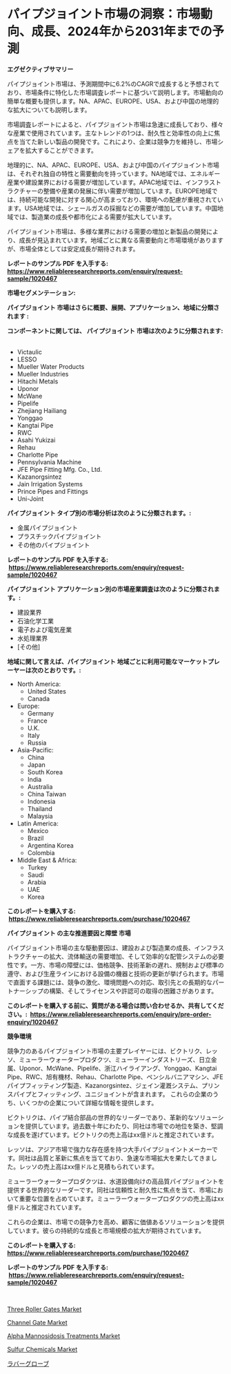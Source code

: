 <p><h1>パイプジョイント市場の洞察：市場動向、成長、2024年から2031年までの予測</h1></p><p><strong>エグゼクティブサマリー</strong></p>
<p><p>パイプジョイント市場は、予測期間中に6.2%のCAGRで成長すると予想されており、市場条件に特化した市場調査レポートに基づいて説明します。市場動向の簡単な概要も提供します。NA、APAC、EUROPE、USA、および中国の地理的な拡大についても説明します。</p><p>市場調査レポートによると、パイプジョイント市場は急速に成長しており、様々な産業で使用されています。主なトレンドの1つは、耐久性と効率性の向上に焦点を当てた新しい製品の開発です。これにより、企業は競争力を維持し、市場シェアを拡大することができます。</p><p>地理的に、NA、APAC、EUROPE、USA、および中国のパイプジョイント市場は、それぞれ独自の特性と需要動向を持っています。NA地域では、エネルギー産業や建設業界における需要が増加しています。APAC地域では、インフラストラクチャーの整備や産業の発展に伴い需要が増加しています。EUROPE地域では、持続可能な開発に対する関心が高まっており、環境への配慮が重視されています。USA地域では、シェールガスの採掘などの需要が増加しています。中国地域では、製造業の成長や都市化による需要が拡大しています。</p><p>パイプジョイント市場は、多様な業界における需要の増加と新製品の開発により、成長が見込まれています。地域ごとに異なる需要動向と市場環境がありますが、市場全体としては安定成長が期待されます。</p></p>
<p><strong>レポートのサンプル PDF を入手する: <a href="https://www.reliableresearchreports.com/enquiry/request-sample/1020467">https://www.reliableresearchreports.com/enquiry/request-sample/1020467</a></strong></p>
<p><strong>市場セグメンテーション:</strong></p>
<p><strong> パイプジョイント 市場はさらに概要、展開、アプリケーション、地域に分類されます :</strong></p>
<p><strong>コンポーネントに関しては、 パイプジョイント 市場は次のように分類されます: &nbsp;</strong></p>
<p><ul><li>Victaulic</li><li>LESSO</li><li>Mueller Water Products</li><li>Mueller Industries</li><li>Hitachi Metals</li><li>Uponor</li><li>McWane</li><li>Pipelife</li><li>Zhejiang Hailiang</li><li>Yonggao</li><li>Kangtai Pipe</li><li>RWC</li><li>Asahi Yukizai</li><li>Rehau</li><li>Charlotte Pipe</li><li>Pennsylvania Machine</li><li>JFE Pipe Fitting Mfg. Co., Ltd.</li><li>Kazanorgsintez</li><li>Jain Irrigation Systems</li><li>Prince Pipes and Fittings</li><li>Uni-Joint</li></ul></p>
<p><strong> パイプジョイント タイプ別の市場分析は次のように分類されます。:</strong></p>
<p><ul><li>金属パイプジョイント</li><li>プラスチックパイプジョイント</li><li>その他のパイプジョイント</li></ul></p>
<p><strong>レポートのサンプル PDF を入手する: &nbsp;<a href="https://www.reliableresearchreports.com/enquiry/request-sample/1020467">https://www.reliableresearchreports.com/enquiry/request-sample/1020467</a></strong></p>
<p><strong> パイプジョイント アプリケーション別の市場産業調査は次のように分類されます。:</strong></p>
<p><ul><li>建設業界</li><li>石油化学工業</li><li>電子および電気産業</li><li>水処理業界</li><li>[その他]</li></ul></p>
<p><strong>地域に関して言えば、パイプジョイント 地域ごとに利用可能なマーケットプレーヤーは次のとおりです。:</strong></p>
<p><ul>
    <li>
        North America:
        <ul>
            <li>United States</li>
            <li>Canada</li>
        </ul>
    </li>
    <li>
        Europe:
        <ul>
            <li>Germany</li>
            <li>France</li>
            <li>U.K.</li>
            <li>Italy</li>
            <li>Russia</li>
        </ul>
    </li>
    <li>
        Asia-Pacific:
        <ul>
            <li>China</li>
            <li>Japan</li>
            <li>South Korea</li>
            <li>India</li>
            <li>Australia</li>
            <li>China Taiwan</li>
            <li>Indonesia</li>
            <li>Thailand</li>
            <li>Malaysia</li>
        </ul>
    </li>
    <li>
        Latin America:
        <ul>
            <li>Mexico</li>
            <li>Brazil</li>
            <li>Argentina Korea</li>
            <li>Colombia</li>
        </ul>
    </li>
    <li>
        Middle East & Africa:
        <ul>
            <li>Turkey</li>
            <li>Saudi</li>
            <li>Arabia</li>
            <li>UAE</li>
            <li>Korea</li>
        </ul>
    </li>
    </ul></p>
<p><strong>このレポートを購入する: &nbsp;<a href="https://www.reliableresearchreports.com/purchase/1020467">https://www.reliableresearchreports.com/purchase/1020467</a></strong></p>
<p><strong>パイプジョイント の主な推進要因と障壁 市場</strong></p>
<p><p>パイプジョイント市場の主な駆動要因は、建設および製造業の成長、インフラストラクチャーの拡大、流体輸送の需要増加、そして効率的な配管システムの必要性です。一方、市場の障壁には、価格競争、技術革新の遅れ、規制および標準の遵守、および生産ラインにおける設備の機器と技術の更新が挙げられます。市場で直面する課題には、競争の激化、環境問題への対応、取引先との長期的なパートナーシップの構築、そしてライセンスや許認可の取得の困難さがあります。</p></p>
<p><strong>このレポートを購入する前に、質問がある場合は問い合わせるか、共有してください。:&nbsp; <a href="https://www.reliableresearchreports.com/enquiry/pre-order-enquiry/1020467">https://www.reliableresearchreports.com/enquiry/pre-order-enquiry/1020467</a></strong></p>
<p><strong>競争環境</strong></p>
<p><p>競争力のあるパイプジョイント市場の主要プレイヤーには、ビクトリク、レッソ、ミューラーウォータープロダクツ、ミューラーインダストリーズ、日立金属、Uponor、McWane、Pipelife、浙江ハイライアング、Yonggao、Kangtai Pipe、RWC、旭有機材、Rehau、Charlotte Pipe、ペンシルバニアマシン、JFEパイプフィッティング製造、Kazanorgsintez、ジェイン灌漑システム、プリンスパイプとフィッティング、ユニジョイントが含まれます。 これらの企業のうち、いくつかの企業について詳細な情報を提供します。</p><p>ビクトリクは、パイプ結合部品の世界的なリーダーであり、革新的なソリューションを提供しています。過去数十年にわたり、同社は市場での地位を築き、堅調な成長を遂げています。ビクトリクの売上高はxx億ドルと推定されています。</p><p>レッソは、アジア市場で強力な存在感を持つ大手パイプジョイントメーカーです。同社は品質と革新に焦点を当てており、急速な市場拡大を果たしてきました。レッソの売上高はxx億ドルと見積もられています。</p><p>ミューラーウォータープロダクツは、水道設備向けの高品質パイプジョイントを提供する世界的なリーダーです。同社は信頼性と耐久性に焦点を当て、市場において重要な位置を占めています。ミューラーウォータープロダクツの売上高はxx億ドルと推定されています。</p><p>これらの企業は、市場での競争力を高め、顧客に価値あるソリューションを提供しています。彼らの持続的な成長と市場規模の拡大が期待されています。</p></p>
<p><strong>このレポートを購入する: &nbsp; <a href="https://www.reliableresearchreports.com/purchase/1020467">https://www.reliableresearchreports.com/purchase/1020467</a></strong></p>
<p><strong>レポートのサンプル PDF を入手する: &nbsp;<a href="https://www.reliableresearchreports.com/enquiry/request-sample/1020467">https://www.reliableresearchreports.com/enquiry/request-sample/1020467</a></strong><strong></strong></p>
<p>&nbsp;</p>
<p><p><a href="https://view.publitas.com/reportprime-1/three-roller-gates-market-share-market-new-trends-analysis-report-by-type-by-application-by-end-use-by-region-and-segment-forecasts-2023-2030/">Three Roller Gates Market</a></p><p><a href="https://view.publitas.com/reportprime-1/channel-gate-market-offers-provide-insightful-data-for-the-time-period-from-2023-to-2030-and-also-provide-analysis-based-on-application-type-and-region/">Channel Gate Market</a></p><p><a href="https://issuu.com/reportprime-2/docs/alpha-mannosidosis-treatments-market-size-2030.ppt">Alpha Mannosidosis Treatments Market</a></p><p><a href="https://github.com/CliffMedina6/Market-Research-Report-List-3/blob/main/sulfur-chemicals-market.md">Sulfur Chemicals Market</a></p><p><a href="https://github.com/cbigkbh02719/Market-Research-Report-List-1/blob/main/9460051190008.md">ラバーグローブ</a></p></p>
